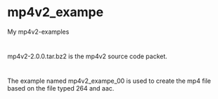 # mp4v2_exampe
My mp4v2-examples
#
mp4v2-2.0.0.tar.bz2 is the mp4v2 source code packet.
#
The example named mp4v2_exampe_00 is used to create the mp4 file based on the
file typed 264 and aac.
